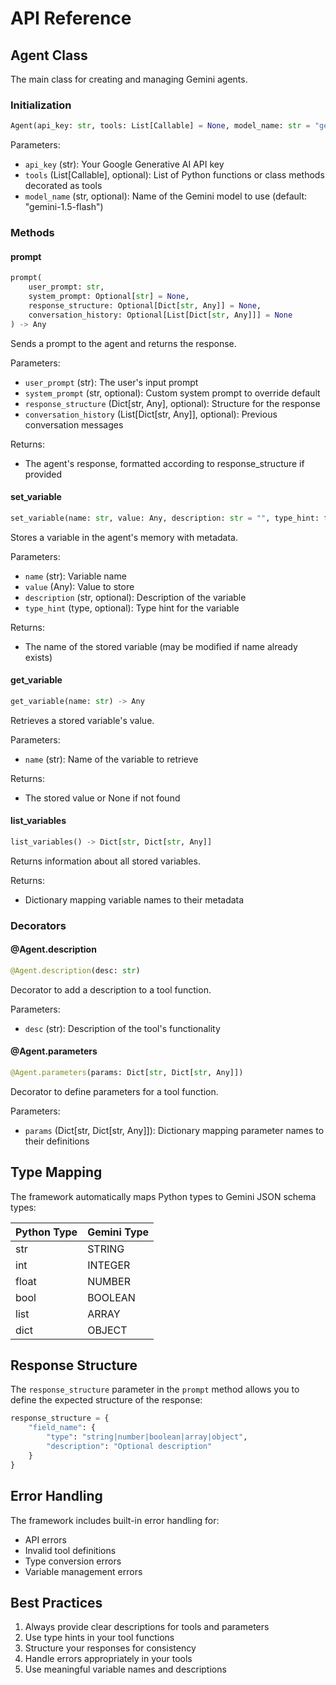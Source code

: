 # API Reference

## Agent Class

The main class for creating and managing Gemini agents.

### Initialization

```python
Agent(api_key: str, tools: List[Callable] = None, model_name: str = "gemini-1.5-flash")
```

Parameters:
- `api_key` (str): Your Google Generative AI API key
- `tools` (List[Callable], optional): List of Python functions or class methods decorated as tools
- `model_name` (str, optional): Name of the Gemini model to use (default: "gemini-1.5-flash")

### Methods

#### prompt

```python
prompt(
    user_prompt: str,
    system_prompt: Optional[str] = None,
    response_structure: Optional[Dict[str, Any]] = None,
    conversation_history: Optional[List[Dict[str, Any]]] = None
) -> Any
```

Sends a prompt to the agent and returns the response.

Parameters:
- `user_prompt` (str): The user's input prompt
- `system_prompt` (str, optional): Custom system prompt to override default
- `response_structure` (Dict[str, Any], optional): Structure for the response
- `conversation_history` (List[Dict[str, Any]], optional): Previous conversation messages

Returns:
- The agent's response, formatted according to response_structure if provided

#### set_variable

```python
set_variable(name: str, value: Any, description: str = "", type_hint: type = None) -> str
```

Stores a variable in the agent's memory with metadata.

Parameters:
- `name` (str): Variable name
- `value` (Any): Value to store
- `description` (str, optional): Description of the variable
- `type_hint` (type, optional): Type hint for the variable

Returns:
- The name of the stored variable (may be modified if name already exists)

#### get_variable

```python
get_variable(name: str) -> Any
```

Retrieves a stored variable's value.

Parameters:
- `name` (str): Name of the variable to retrieve

Returns:
- The stored value or None if not found

#### list_variables

```python
list_variables() -> Dict[str, Dict[str, Any]]
```

Returns information about all stored variables.

Returns:
- Dictionary mapping variable names to their metadata

### Decorators

#### @Agent.description

```python
@Agent.description(desc: str)
```

Decorator to add a description to a tool function.

Parameters:
- `desc` (str): Description of the tool's functionality

#### @Agent.parameters

```python
@Agent.parameters(params: Dict[str, Dict[str, Any]])
```

Decorator to define parameters for a tool function.

Parameters:
- `params` (Dict[str, Dict[str, Any]]): Dictionary mapping parameter names to their definitions

## Type Mapping

The framework automatically maps Python types to Gemini JSON schema types:

| Python Type | Gemini Type |
|-------------|-------------|
| str         | STRING      |
| int         | INTEGER     |
| float       | NUMBER      |
| bool        | BOOLEAN     |
| list        | ARRAY       |
| dict        | OBJECT      |

## Response Structure

The `response_structure` parameter in the `prompt` method allows you to define the expected structure of the response:

```python
response_structure = {
    "field_name": {
        "type": "string|number|boolean|array|object",
        "description": "Optional description"
    }
}
```

## Error Handling

The framework includes built-in error handling for:
- API errors
- Invalid tool definitions
- Type conversion errors
- Variable management errors

## Best Practices

1. Always provide clear descriptions for tools and parameters
2. Use type hints in your tool functions
3. Structure your responses for consistency
4. Handle errors appropriately in your tools
5. Use meaningful variable names and descriptions 